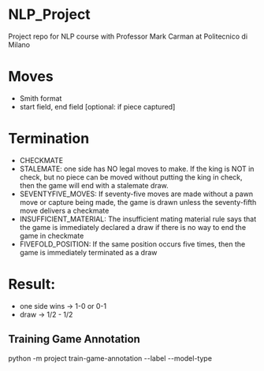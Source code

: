 # NLP_Project

Project repo for NLP course with Professor Mark Carman at Politecnico di Milano


# Moves

- Smith format
- start field, end field [optional: if piece captured]

    

# Termination

- CHECKMATE
- STALEMATE: one side has NO legal moves to make. If the king is NOT in check, but no piece can be moved without putting the king in check, then the game will end with a stalemate draw.
- SEVENTYFIVE_MOVES: If seventy-five moves are made without a pawn move or capture being made, the game is drawn unless the seventy-fifth move delivers a checkmate
- INSUFFICIENT_MATERIAL: The insufficient mating material rule says that the game is immediately declared a draw if there is no way to end the game in checkmate
- FIVEFOLD_POSITION: If the same position occurs five times, then the game is immediately terminated as a draw


# Result:

- one side wins -> 1-0 or 0-1
- draw -> 1/2 - 1/2



## Training Game Annotation

python -m project train-game-annotation --label <dataframe column> --model-type <model-type>    
